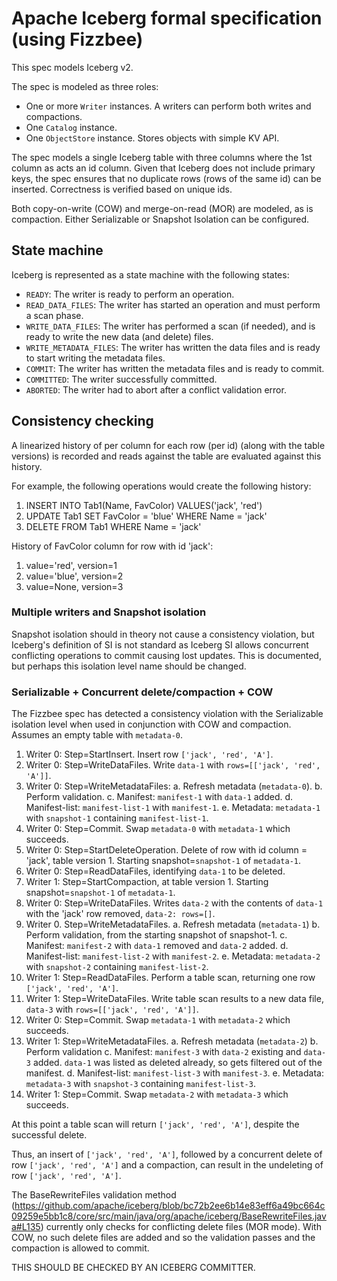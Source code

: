 # Apache Iceberg formal specification (using Fizzbee)

This spec models Iceberg v2.

The spec is modeled as three roles:

- One or more `Writer` instances. A writers can perform both writes and compactions.
- One `Catalog` instance. 
- One `ObjectStore` instance. Stores objects with simple KV API.

The spec models a single Iceberg table with three columns where the 1st column as acts an id column. Given that Iceberg does not include primary keys, the spec ensures that no duplicate rows (rows of the same id) can be inserted. Correctness is verified based on unique ids.

Both copy-on-write (COW) and merge-on-read (MOR) are modeled, as is compaction. Either Serializable or Snapshot Isolation can be configured.

## State machine

Iceberg is represented as a state machine with the following states:

- `READY`: The writer is ready to perform an operation.
- `READ_DATA_FILES`: The writer has started an operation and must perform a scan phase.
- `WRITE_DATA_FILES`: The writer has performed a scan (if needed), and is ready to write the new data (and delete) files.
- `WRITE_METADATA_FILES`: The writer has written the data files and is ready to start writing the metadata files.
- `COMMIT`: The writer has written the metadata files and is ready to commit.
- `COMMITTED`: The writer successfully committed.
- `ABORTED`: The writer had to abort after a conflict validation error.

## Consistency checking

A linearized history of per column for each row (per id) (along with the table versions) is recorded and reads against the table are evaluated against this history. 

For example, the following operations would create the following history:

1. INSERT INTO Tab1(Name, FavColor) VALUES('jack', 'red')
2. UPDATE Tab1 SET FavColor = 'blue' WHERE Name = 'jack'
3. DELETE FROM Tab1 WHERE Name = 'jack'

History of FavColor column for row with id 'jack':
1. value='red', version=1
2. value='blue', version=2
3. value=None, version=3

### Multiple writers and Snapshot isolation

Snapshot isolation should in theory not cause a consistency violation, but Iceberg's definition of SI is not standard as Iceberg SI allows concurrent conflicting operations to commit causing lost updates. This is documented, but perhaps this isolation level name should be changed.

### Serializable + Concurrent delete/compaction + COW

The Fizzbee spec has detected a consistency violation with the Serializable isolation level when used in conjunction with COW and compaction. Assumes an empty table with `metadata-0`.

1. Writer 0: Step=StartInsert. Insert row `['jack', 'red', 'A']`.
2. Writer 0: Step=WriteDataFiles. Write `data-1` with `rows=[['jack', 'red', 'A']]`.
3. Writer 0: Step=WriteMetadataFiles:
    a. Refresh metadata (`metadata-0`).
    b. Perform validation.
    c. Manifest: `manifest-1` with `data-1` added.
    d. Manifest-list: `manifest-list-1` with `manifest-1`.
    e. Metadata: `metadata-1` with `snapshot-1` containing `manifest-list-1`.
5. Writer 0: Step=Commit. Swap `metadata-0` with `metadata-1` which succeeds.
6. Writer 0: Step=StartDeleteOperation. Delete of row with id column = 'jack', table version 1. Starting snapshot=`snapshot-1` of `metadata-1`.
7. Writer 0: Step=ReadDataFiles, identifying `data-1` to be deleted.
8. Writer 1: Step=StartCompaction, at table version 1. Starting snapshot=`snapshot-1` of `metadata-1`.
7. Writer 0: Step=WriteDataFiles. Writes `data-2` with the contents of `data-1` with the 'jack' row removed, `data-2: rows=[]`.
8. Writer 0. Step=WriteMetadataFiles.
    a. Refresh metadata (`metadata-1`)
    b. Perform validation, from the starting snapshot of snapshot-1.
    c. Manifest: `manifest-2` with `data-1` removed and `data-2` added.
    d. Manifest-list: `manifest-list-2` with `manifest-2`.
    e. Metadata: `metadata-2` with `snapshot-2` containing `manifest-list-2`.
10. Writer 1: Step=ReadDataFiles. Perform a table scan, returning one row `['jack', 'red', 'A']`.
11. Writer 1: Step=WriteDataFiles. Write table scan results to a new data file, `data-3` with `rows=[['jack', 'red', 'A']]`.
12. Writer 0: Step=Commit. Swap `metadata-1` with `metadata-2` which succeeds.
13. Writer 1: Step=WriteMetadataFiles.
    a. Refresh metadata (`metadata-2`)
    b. Perform validation
    c. Manifest: `manifest-3` with `data-2` existing and `data-3` added. `data-1` was listed as deleted already, so gets filtered out of the manifest.
    d. Manifest-list: `manifest-list-3` with `manifest-3`.
    e. Metadata: `metadata-3` with `snapshot-3` containing `manifest-list-3`.
15. Writer 1: Step=Commit. Swap `metadata-2` with `metadata-3` which succeeds.

At this point a table scan will return `['jack', 'red', 'A']`, despite the successful delete.

Thus, an insert of `['jack', 'red', 'A']`, followed by a concurrent delete of row `['jack', 'red', 'A']` and a compaction, can result in the undeleting of row `['jack', 'red', 'A']`.

The BaseRewriteFiles validation method (https://github.com/apache/iceberg/blob/bc72b2ee6b14e83eff6a49bc664c09259e5bb1c8/core/src/main/java/org/apache/iceberg/BaseRewriteFiles.java#L135) currently only checks for conflicting delete files (MOR mode). With COW, no such delete files are added and so the validation passes and the compaction is allowed to commit.

THIS SHOULD BE CHECKED BY AN ICEBERG COMMITTER.
